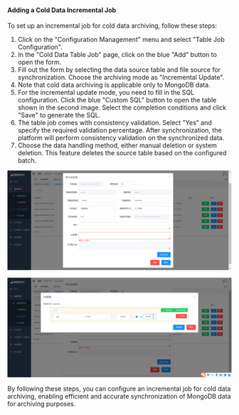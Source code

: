 #### Adding a Cold Data Incremental Job

To set up an incremental job for cold data archiving, follow these steps:

1. Click on the "Configuration Management" menu and select "Table Job Configuration".
2. In the "Cold Data Table Job" page, click on the blue "Add" button to open the form.
3. Fill out the form by selecting the data source table and file source for synchronization. Choose the archiving mode as "Incremental Update".
4. Note that cold data archiving is applicable only to MongoDB data.
5. For the incremental update mode, you need to fill in the SQL configuration. Click the blue "Custom SQL" button to open the table shown in the second image. Select the completion conditions and click "Save" to generate the SQL.
6. The table job comes with consistency validation. Select "Yes" and specify the required validation percentage. After synchronization, the platform will perform consistency validation on the synchronized data.
7. Choose the data handling method, either manual deletion or system deletion. This feature deletes the source table based on the configured batch.

![Cold Data Incremental Job](../../images/whaleal-data-images/image-20230621140520679.png)

![Custom SQL Configuration](../../images/whaleal-data-images/image-20230621140550910.png)

By following these steps, you can configure an incremental job for cold data archiving, enabling efficient and accurate synchronization of MongoDB data for archiving purposes.
